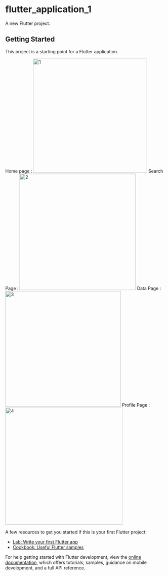 # flutter_application_1

A new Flutter project.

## Getting Started

This project is a starting point for a Flutter application.

Home page : 
<img width="360" alt="1" src="https://github.com/user-attachments/assets/e90a92c7-9e62-4043-9303-4caaed133721">
Search Page : 
<img width="367" alt="2" src="https://github.com/user-attachments/assets/4cb0fb31-7887-4870-abf7-db9b860692c6">
Data Page :
<img width="365" alt="3" src="https://github.com/user-attachments/assets/79d4b3ba-41c9-491c-bd7c-060bdc55a449">
Profile Page :
<img width="370" alt="4" src="https://github.com/user-attachments/assets/3b5f68aa-d229-41ed-807f-f9eb2e23cd36">



A few resources to get you started if this is your first Flutter project:

- [Lab: Write your first Flutter app](https://docs.flutter.dev/get-started/codelab)
- [Cookbook: Useful Flutter samples](https://docs.flutter.dev/cookbook)

For help getting started with Flutter development, view the
[online documentation](https://docs.flutter.dev/), which offers tutorials,
samples, guidance on mobile development, and a full API reference.
